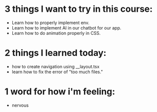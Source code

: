 # 3 things I want to try in this course:
- Learn how to properly implement env.
- Learn how to implement AI in our chatbot for our app.
- Learn how to do animation properly in CSS.

# 2 things I learned today:
- how to create navigation using __layout.tsx
- learn how to fix the error of "too much files."

# 1 word for how i'm feeling:
- nervous